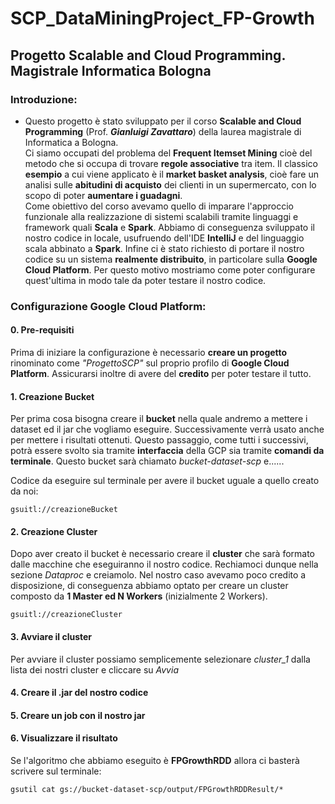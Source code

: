 # SCP_DataMiningProject_FP-Growth
## Progetto Scalable and Cloud Programming. Magistrale Informatica Bologna
### Introduzione:
   * Questo progetto è stato sviluppato per il corso **Scalable and Cloud Programming** (Prof. **_Gianluigi Zavattaro_**) della laurea magistrale di Informatica a Bologna.  
   Ci siamo occupati del problema del **Frequent Itemset Mining** cioè del metodo che si occupa di trovare **regole associative** tra item. Il classico **esempio** a cui viene applicato è il **market basket analysis**, cioè fare un analisi sulle **abitudini di acquisto** dei clienti in un supermercato, con lo scopo di poter **aumentare i guadagni**.  
  Come obiettivo del corso avevamo quello di imparare l'approccio funzionale alla realizzazione di sistemi scalabili tramite linguaggi e framework quali **Scala** e **Spark**. Abbiamo di conseguenza sviluppato il nostro codice in locale, usufruendo dell'IDE **IntelliJ** e del linguaggio scala abbinato a **Spark**. Infine ci è stato richiesto di portare il nostro codice su un sistema **realmente distribuito**, in particolare sulla **Google Cloud Platform**. Per questo motivo mostriamo come poter configurare quest'ultima in modo tale da poter testare il nostro codice.



### Configurazione Google Cloud Platform:
 <!--  <details><summary> 0. Pre-requisiti:  </summary>
<p>
    Prima di iniziare la configurazione è necessario **creare un progetto** rinominato come _"ProgettoSCP"_ sul proprio profilo di **Google Cloud Platform**.      Assicurarsi inoltre di avere del **credito** per poter testare il tutto.
</p>
</details> -->

  #### 0. Pre-requisiti
  Prima di iniziare la configurazione è necessario **creare un progetto** rinominato come _"ProgettoSCP"_ sul proprio profilo di **Google Cloud Platform**.      Assicurarsi inoltre di avere del **credito** per poter testare il tutto.

  #### 1. Creazione Bucket
  Per prima cosa bisogna creare il **bucket** nella quale andremo a mettere i dataset ed il jar che vogliamo eseguire. Successivamente verrà usato anche per mettere i risultati ottenuti. Questo passaggio, come tutti i successivi, potrà essere svolto sia tramite **interfaccia** della GCP sia tramite **comandi da terminale**.
  Questo bucket sarà chiamato _bucket-dataset-scp_ e......

  Codice da eseguire sul terminale per avere il bucket uguale a quello creato da noi:
  ```
  gsuitl://creazioneBucket
  ```

  #### 2. Creazione Cluster
  Dopo aver creato il bucket è necessario creare il **cluster** che sarà formato dalle macchine che eseguiranno il nostro codice. Rechiamoci dunque nella sezione _Dataproc_ e creiamolo. Nel nostro caso avevamo poco credito a disposizione, di conseguenza abbiamo optato per creare un cluster composto da **1 Master ed N Workers** (inizialmente 2 Workers).

  ```
  gsuitl://creazioneCluster
  ```

  #### 3. Avviare il cluster
  Per avviare il cluster possiamo semplicemente selezionare _cluster_1_ dalla lista dei nostri cluster e cliccare su _Avvia_


  #### 4. Creare il .jar del nostro codice

  #### 5. Creare un job con il nostro jar

  #### 6. Visualizzare il risultato
  Se l'algoritmo che abbiamo eseguito è **FPGrowthRDD** allora ci basterà scrivere sul terminale:
  ```
  gsutil cat gs://bucket-dataset-scp/output/FPGrowthRDDResult/*
  ```
 

